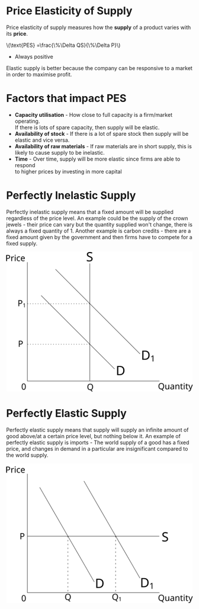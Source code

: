 # Price Elasticity of Supply #
Price elasticity of supply measures how the **supply** of a product varies with
its **price**.

\\(\text{PES}  =\frac{\\%\Delta QS}{\\%\Delta P}\\)

- Always positive

Elastic supply is better because the company can be responsive to a market in order
to maximise profit.

# Factors that impact PES #
- **Capacity utilisation** - How close to full capacity is a firm/market operating.  
  If there is lots of spare capacity, then supply will be elastic.
- **Availability of stock** - If there is a lot of spare stock then supply will be  
  elastic and vice versa.
- **Availability of raw materials** - If raw materials are in short supply, this is  
  likely to cause supply to be inelastic.
- **Time** - Over time, supply will be more elastic since firms are able to respond  
  to higher prices by investing in more capital

# Perfectly Inelastic Supply #
Perfectly inelastic supply means that a fixed amount will be supplied regardless of the price level.
An example could be the supply of the crown jewels - their price can vary but the quantity supplied won't change, there is always a fixed quantity of 1.
Another example is carbon credits - there are a fixed amount given by the government and then firms have to compete for a fixed supply.

![Perfectly Inelastic supply - Vertical supply](diagrams/perfectly_inelastic_supply.svg#mono-black)

# Perfectly Elastic Supply #
Perfectly elastic supply means that supply will supply an infinite amount of good above/at a certain price level, but nothing below it.
An example of perfectly elastic supply is imports - The world supply of a good has a fixed price, and changes in demand in a particular are insignificant compared to the world supply.

![Perfectly elastic supply - Horizontal supply](diagrams/perfectly_elastic_supply.svg#mono-black)
